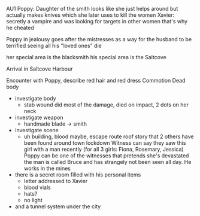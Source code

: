 AU1
Poppy: Daughter of the smith
looks like she just helps around but actually makes knives which she later uses to kill the women
Xavier: secretly a vampire and was looking for targets in other women that's why he cheated

Poppy in jealousy goes after the mistresses as a way for the husband to be terrified seeing all his "loved ones" die

her special area is the blacksmith
his special area is the Saltcove


Arrival in Saltcove Harbour

Encounter with Poppy, describe red hair and red dress
Commotion
Dead body
- investigate body
	- stab wound did most of the damage, died on impact, 2 dots on her neck
- investigate weapon
	- handmade blade -> smith
- investigate scene
	- uh building, blood maybe, escape route roof
story that 2 others have been found around town
lockdown
Witness can say they saw this girl with a man recently (for all 3 girls: Fiona, Rosemary, Jessica)
Poppy can be one of the witnesses that pretends she's devastated 
the man is called Bruce and has strangely not been seen all day. 
He works in the mines 
- there is a secret room filled with his personal items
	- letter addressed to Xavier
	- blood vials
	- hats?
	- no light
- and a tunnel system under the city
 







